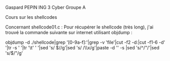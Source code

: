 Gaspard PEPIN
ING 3 Cyber Groupe A

Cours sur les shellcodes

Concernant shellcode01.c : 
Pour récupérer le shellcode (très long), j'ai trouvé la commande suivante sur internet utilisant objdump :

objdump -d ./shellcode|grep '[0-9a-f]:'|grep -v 'file'|cut -f2 -d:|cut -f1-6 -d' '|tr -s ' '|tr '\t' ' '|sed 's/ $//g'|sed 's/ /\\x/g'|paste -d '' -s |sed 's/^/"/'|sed 's/$/"/g'       

